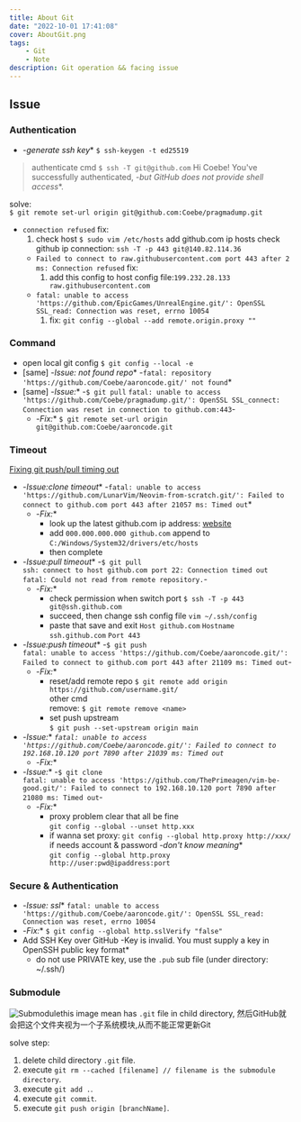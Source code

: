 ```yaml
---
title: About Git
date: "2022-10-01 17:41:08"
cover: AboutGit.png
tags:
    - Git
    - Note
description: Git operation && facing issue
---
```


## Issue

### Authentication

- -*generate ssh key**
  `$ ssh-keygen -t ed25519`

> authenticate cmd
> `$ ssh -T git@github.com`
Hi Coebe! You've successfully authenticated, -*but GitHub does not provide shell access**.

solve:  
  `$ git remote set-url origin git@github.com:Coebe/pragmadump.git`

- `connection refused`
  fix:
  1. check host
     `$ sudo vim /etc/hosts`
     add github.com ip hosts
     check github ip connection:
     `ssh -T -p 443 git@140.82.114.36`
  - `Failed to connect to raw.githubusercontent.com port 443 after 2 ms: Connection refused`
      fix:  
      1. add this config to host config file:`199.232.28.133 raw.githubusercontent.com`
  -   `fatal: unable to access 'https://github.com/EpicGames/UnrealEngine.git/': OpenSSL SSL_read: Connection was reset, errno 10054`
      1.  fix: `git config --global --add remote.origin.proxy ""`

### Command

- open local git config
  `$ git config --local -e`
- [same] -*Issue: not found repo**
  -`fatal: repository 'https://github.com/Coebe/aaroncode.git/' not found`*
- [same] -*Issue:**
  -`$ git pull`
  `fatal: unable to access 'https://github.com/Coebe/pragmadump.git/': OpenSSL SSL_connect: Connection was reset in connection to github.com:443`-
  - -*Fix:**
    `$ git remote set-url origin git@github.com:Coebe/aaroncode.git`

### Timeout

[Fixing git push/pull timing out](https://bengsfort.github.io/articles/fixing-git-push-pull-timeout/)  

- -*Issue:clone timeout**
  -`fatal: unable to access 'https://github.com/LunarVim/Neovim-from-scratch.git/': Failed to connect to github.com port 443 after 21057 ms: Timed out`*
  - -*Fix:**
    - look up the latest github.com ip address: [website](https://www.ipaddress.com/site/github.com)
    - add `000.000.000.000 github.com` append to `C:/Windows/System32/drivers/etc/hosts`
    - then complete
- -*Issue:pull timeout**
  -`$ git pull`  
  `ssh: connect to host github.com port 22: Connection timed out`  
  `fatal: Could not read from remote repository.`-
  - -*Fix:**
    - check permission when switch port
      `$ ssh -T -p 443 git@ssh.github.com`
    - succeed, then change ssh config file
      `vim ~/.ssh/config`
    - paste that save and exit
      `Host github.com`
      `Hostname ssh.github.com`
      `Port 443`
- -*Issue:push timeout**
  -`$ git push`  
  `fatal: unable to access 'https://github.com/Coebe/aaroncode.git/': Failed to connect to github.com port 443 after 21109 ms: Timed out`-
  - -*Fix:**
    - reset/add remote repo
    `$ git remote add origin https://github.com/username.git/`  
    other cmd  
    remove: `$ git remote remove <name>`
    - set push upstream  
    `$ git push --set-upstream origin main`
- -*Issue:** *`fatal: unable to access 'https://github.com/Coebe/aaroncode.git/': Failed to connect to 192.168.10.120 port 7890 after 21039 ms: Timed out`*
  - -*Fix:**
- -*Issue:**
  -`$ git clone`  
  `fatal: unable to access 'https://github.com/ThePrimeagen/vim-be-good.git/': Failed to connect to 192.168.10.120 port 7890 after 21080 ms: Timed out`-
  - -*Fix:**
    - proxy problem clear that all be fine  
     `git config --global --unset http.xxx`  
    - if wanna set proxy:
     `git config --global http.proxy http://xxx/`
      if needs account & password -*don't know meaning**  
      `git config --global http.proxy http://user:pwd@ipaddress:port`

### Secure & Authentication

- -*Issue: ssl**
  `fatal: unable to access 'https://github.com/Coebe/aaroncode.git/': OpenSSL SSL_read: Connection was reset, errno 10054`
- -*Fix:**
  `$ git config --global http.sslVerify "false"`
- Add SSH Key over GitHub
  -Key is invalid. You must supply a key in OpenSSH public key format*
  - do not use PRIVATE key, use the `.pub` sub file (under directory: ~/.ssh/)

### Submodule



![Submodule](https://s2.loli.net/2022/11/02/iRJrgEc4mDWOPUT.png)this image mean has `.git` file in child directory, 然后GitHub就会把这个文件夹视为一个子系统模块,从而不能正常更新Git  

solve step:

1. delete child directory `.git` file.
2. execute `git rm --cached [filename] // filename is the submodule directory`.
3. execute `git add .`.
4. execute `git commit`.
5. execute `git push origin [branchName]`.

